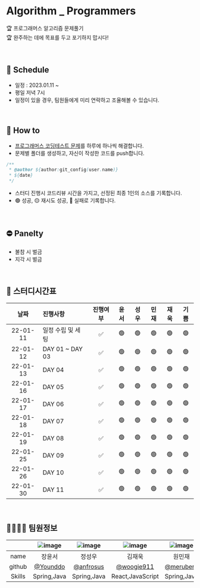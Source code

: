 # Algorithm _ Programmers
🏆 프로그래머스 알고리즘 문제풀기    
🏆 완주하는 데에 목표를 두고 포기하지 맙시다!

<br>

## 📆 Schedule
* 일정 : 2023.01.11 ~ 
* 평일 저녁 7시
* 일정이 있을 경우, 팀원들에게 미리 연락하고 조율해볼 수 있습니다.

<br>

## 📃 How to 
* [프로그래머스 코딩테스트 문제](https://school.programmers.co.kr/learn/challenges?order=acceptance_asc&page=1&levels=1%2C0)를 하루에 하나씩 해결합니다.
* 문제별 폴더를 생성하고, 자신이 작성한 코드를 push합니다.
```java
/**
 * @author ${author:git_config(user.name)}
 * ${date}
 */ 
 ```
* 스터디 진행시 코드리뷰 시간을 가지고, 선정된 최종 1인의 소스를 기록합니다.
* 🟢 성공, 🟡 재시도 성공, 🔴 실패로 기록합니다.

<br>

## ⛔ Panelty
* 불참 시 벌금
* 지각 시 벌금

<br>

## 📌 스터디시간표
|날짜|진행사항|진행여부|윤서|성우|민재|재욱|기쁨|
|:---:|:---|:---:|:---:|:---:|:---:|:---:|:---:|
|22-01-11| 일정 수립 및 세팅 |✅|🟢|🟢|🟢|🟢|🟢|
|22-01-12|DAY 01 ~ DAY 03|✅|🟢|🟢|🟢|🟢|🟢|
|22-01-13|DAY 04|✅|🟢|🟢|🟢|🟢|🟢|
|22-01-16|DAY 05|✅|🟢|🟢|🟢|🟢|🟢|
|22-01-17|DAY 06|✅|🟢|🟢|🟢|🟢|🟢|
|22-01-18|DAY 07|✅|🟢|🟢|🟢|🟢|🟢|
|22-01-19|DAY 08|✅|🟢|🟢|🟢|🟢|🟢|
|22-01-25|DAY 09|✅|🟢|🟢|🟢|🟢|🟢|
|22-01-26|DAY 10|✅|🟢|🟢|🟢|🟢|🟢|
|22-01-30|DAY 11|✅|🟢|🟢|🟢|🟢|🟢|


<br>

## 👨‍👩‍👧‍👧 팀원정보

||![image](https://user-images.githubusercontent.com/99253403/211563396-1939db91-d2cb-4d57-a51d-5f388cc86b1e.png)|![image](https://user-images.githubusercontent.com/99253403/211563364-98d1cfa8-f1e4-46cd-a823-c9603e266dc2.png)|![image](https://user-images.githubusercontent.com/99253403/211563333-3fb8c5f0-3aac-49d2-99fe-b77f73d129f0.png)|![image](https://user-images.githubusercontent.com/99253403/211563287-77877c84-2ca6-4af6-a907-7b76f7b9d5cf.png)|![image](https://avatars.githubusercontent.com/u/66793842?v=4)|
|:---:|:---:|:---:|:---:|:---:|:---:|
|name|장윤서|정성우|김재욱|원민재|오기쁨|
|github|[@Younddo](https://github.com/Younddo)|[@anfrosus](https://github.com/anfrosus)|[@woogie911](https://github.com/WooGie911)|[@meruberu](https://github.com/meruberu)|[@joyfive](https://github.com/joyfive)|
|Skills|Spring,Java|Spring,Java|React,JavaScript|Spring,Java|React,JavaScript|
